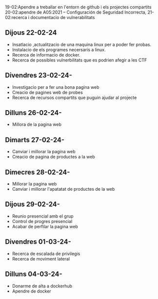  19-02:Apendre a treballar en l'entorn de github i els projectes compartits
20-02:apendre de A05:2021 – Configuración de Seguridad Incorrecta,
21-02:recerca i documentacio de vulnerabilitats 

## Dijous 22-02-24
- Insatlacio ,actualitzacio de una maquina linux per a poder fer probas.
- Instalacio de els programes necersaris a linux.
- Recerca de informacio de docker.
- Recerca de possibles vulnerbilitats que es podrien afegir a les CTF

## Divendres 23-02-24-
- Investigacio per a fer una bona pagina web
- Creacio de pagines web de probes
- Recerca de recursos compartits que puguin ajudar al projecte

## Dilluns 26-02-24-
- Millora de la pagina web

## Dimarts 27-02-24-
- Canviar i millorar la pagina web
- Creacio de pagina de productes a la web

## Dimecres 28-02-24-
- Millorar la pagina web
- Canviar i millorar l'apatatat de productes de la web

## Dijous 29-02-24-
- Reunio presencial amb el grup
- Control de progres presencial
- Acabar de perfilar la pagina web

## Divendres 01-03-24-
- Recerca de escalada de privilegis
- Recerca de moviment lateral

## Dilluns 04-03-24-
- Donarme de alta a dockerhub
- Apendre de docker
